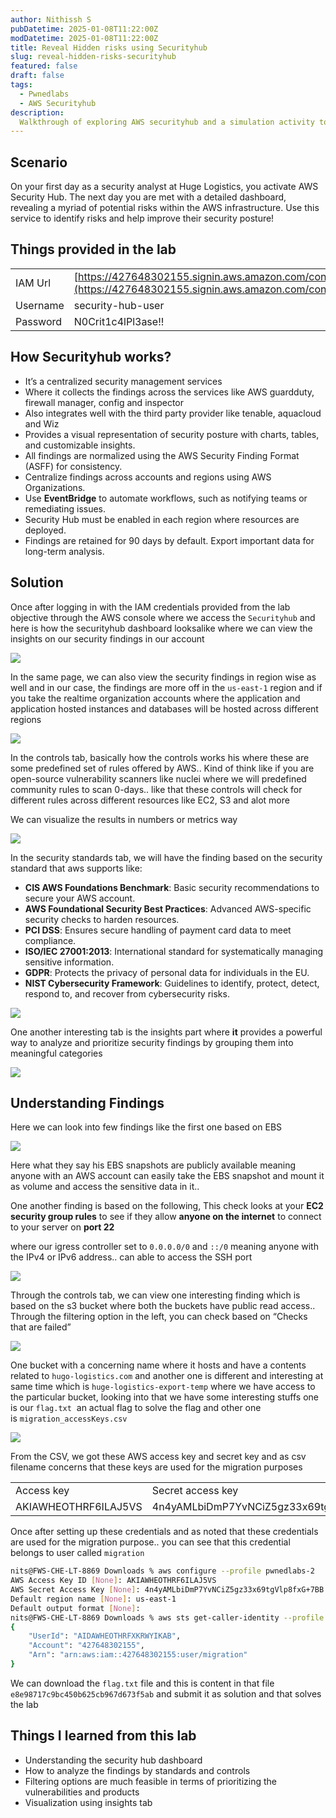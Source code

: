 ```yaml
---
author: Nithissh S
pubDatetime: 2025-01-08T11:22:00Z
modDatetime: 2025-01-08T11:22:00Z
title: Reveal Hidden risks using Securityhub
slug: reveal-hidden-risks-securityhub
featured: false
draft: false
tags:
  - Pwnedlabs
  - AWS Securityhub
description:
  Walkthrough of exploring AWS securityhub and a simulation activity to identify an issue that lead to some interesting findings
---
```


## Scenario 

 

On your first day as a security analyst at Huge Logistics, you activate AWS Security Hub. The next day you are met with a detailed dashboard, revealing a myriad of potential risks within the AWS infrastructure. Use this service to identify risks and help improve their security posture!

  

## Things provided in the lab 

 

|     |     |
| --- | --- |
| IAM Url | [https://427648302155.signin.aws.amazon.com/console](https://427648302155.signin.aws.amazon.com/console)<br> |
| Username | security-hub-user<br> |
| Password | N0Crit1c4lPl3ase!!<br> |

  

## How Securityhub works?

 

- It’s a centralized security management services 
- Where it collects the findings across the services like AWS guardduty, firewall manager, config and inspector
- Also integrates well with the third party provider like tenable, aquacloud and Wiz
- Provides a visual representation of security posture with charts, tables, and customizable insights.
- All findings are normalized using the AWS Security Finding Format (ASFF) for consistency.
- Centralize findings across accounts and regions using AWS Organizations.
- Use **EventBridge** to automate workflows, such as notifying teams or remediating issues.
- Security Hub must be enabled in each region where resources are deployed.
- Findings are retained for 90 days by default. Export important data for long-term analysis.

  

## Solution



Once after logging in with the IAM credentials provided from the lab objective through the AWS console where we access the `Securityhub`⁠ and here is how the securityhub dashboard looksalike where we can view the insights on our security findings in our account

  

![](../../assets/images/pwnedlabs/securityhub.png)  

  

In the same page, we can also view the security findings in region wise as well and in our case, the findings are more off in the `us-east-1`⁠ region and if you take the realtime organization accounts where the application and application hosted instances and databases will be hosted across different regions 

  

![](../../assets/images/pwnedlabs/securityhub-2.png)  

  

In the controls tab, basically how the controls works his where these are some predefined set of rules offered by AWS.. Kind of think like if you are open-source vulnerability scanners like nuclei where we will predefined community rules to scan 0-days.. like that these controls will check for different rules across different resources like EC2, S3 and alot more 

  

We can visualize the results in numbers or metrics way 

  

![](../../assets/images/pwnedlabs/securityhub-3.png)  

  

In the security standards tab, we will have the finding based on the security standard that aws supports like:

- **CIS AWS Foundations Benchmark**: Basic security recommendations to secure your AWS account.
- **AWS Foundational Security Best Practices**: Advanced AWS-specific security checks to harden resources.
- **PCI DSS**: Ensures secure handling of payment card data to meet compliance.
- **ISO/IEC 27001:2013**: International standard for systematically managing sensitive information.
- **GDPR**: Protects the privacy of personal data for individuals in the EU.
- **NIST Cybersecurity Framework**: Guidelines to identify, protect, detect, respond to, and recover from cybersecurity risks.

  

![](../../assets/images/pwnedlabs/securityhub-4.png)  

  

One another interesting tab is the insights part where **it** provides a powerful way to analyze and prioritize security findings by grouping them into meaningful categories

  

![](../../assets/images/pwnedlabs/securityhub-5.png)   

  

## Understanding Findings 



Here we can look into few findings like the first one based on EBS 

  

![](../../assets/images/pwnedlabs/securityhub-6.png)  

  

Here what they say his EBS snapshots are publicly available meaning anyone with an AWS account can easily take the EBS snapshot and mount it as volume and access the sensitive data in it.. 

  

One another finding is based on the following, This check looks at your **EC2 security group rules** to see if they allow **anyone on the internet** to connect to your server on **port 22**

  

where our igress controller set to `0.0.0.0/0`⁠ and `::/0` meaning anyone with the IPv4 or IPv6 address.. can able to access the SSH port 

  

![](../../assets/images/pwnedlabs/securityhub-7.png)  

  

Through the controls tab, we can view one interesting finding which is based on the s3 bucket where both the buckets have public read access.. Through the filtering option in the left, you can check based on “Checks that are failed”

  

![](../../assets/images/pwnedlabs/securityhub-8.png)   

  

One bucket with a concerning name where it hosts and have a contents related to `hugo-logistics.com` and another one is different and interesting at same time which is `huge-logistics-export-temp`⁠ where we have access to the particular bucket, looking into that we have some interesting stuffs one is our `flag.txt`  an actual flag to solve the flag and other one is `migration_accessKeys.csv`⁠ 

  

![](../../assets/images/pwnedlabs/securityhub-9.png)   

  

From the CSV, we got these AWS access key and secret key and as csv filename concerns that these keys are used for the migration purposes 

  

|     |     |
| --- | --- |
| Access key <br> | Secret access key<br> |
| AKIAWHEOTHRF6ILAJ5VS<br> | 4n4yAMLbiDmP7YvNCiZ5gz33x69tgVlp8fxG+7BB<br> |

  

Once after setting up these credentials and as noted that these credentials are used for the migration purpose.. you can see that this credential belongs to user called `migration` 

  

```sh
nits@FWS-CHE-LT-8869 Downloads % aws configure --profile pwnedlabs-2
AWS Access Key ID [None]: AKIAWHEOTHRF6ILAJ5VS
AWS Secret Access Key [None]: 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
Default region name [None]: us-east-1
Default output format [None]: 
nits@FWS-CHE-LT-8869 Downloads % aws sts get-caller-identity --profile pwnedlabs-2
{
    "UserId": "AIDAWHEOTHRFXKRWYIKAB",
    "Account": "427648302155",
    "Arn": "arn:aws:iam::427648302155:user/migration"
}
```

  

We can download the `flag.txt` file and this is content in that file `e8e98717c9bc450b625cb967d673f5ab` and submit it as solution and that solves the lab 

  

## Things I learned from this lab 



- Understanding the security hub dashboard 
- How to analyze the findings by standards and controls
- Filtering options are much feasible in terms of prioritizing the vulnerabilities and products 
- Visualization using insights tab 

